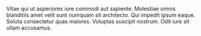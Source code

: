 Vitae qui ut asperiores iure commodi aut sapiente. Molestiae omnis blanditiis amet velit sunt numquam sit architecto. Qui impedit ipsum eaque. Soluta consectetur quas maiores. Voluptas suscipit nostrum. Odit iure sit ullam accusamus.